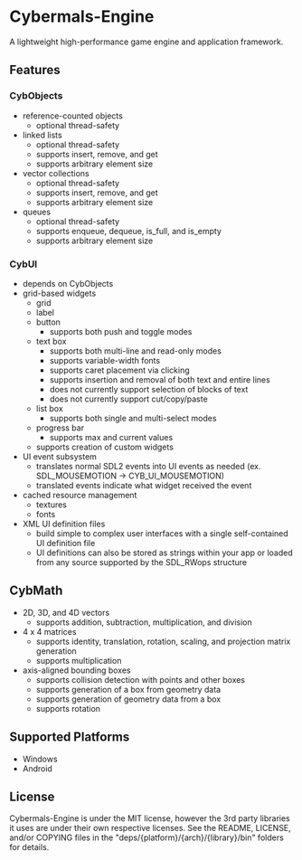 # Cybermals-Engine
A lightweight high-performance game engine and application framework. 


## Features
### CybObjects
* reference-counted objects
    * optional thread-safety
* linked lists
    * optional thread-safety
    * supports insert, remove, and get
    * supports arbitrary element size
* vector collections
    * optional thread-safety
    * supports insert, remove, and get
    * supports arbitrary element size
* queues
    * optional thread-safety
    * supports enqueue, dequeue, is_full, and is_empty
    * supports arbitrary element size
    
### CybUI
* depends on CybObjects
* grid-based widgets
    * grid
    * label
    * button
        * supports both push and toggle modes
    * text box
        * supports both multi-line and read-only modes
        * supports variable-width fonts
        * supports caret placement via clicking
        * supports insertion and removal of both text and entire lines
        * does not currently support selection of blocks of text
        * does not currently support cut/copy/paste
    * list box
        * supports both single and multi-select modes
    * progress bar
        * supports max and current values
    * supports creation of custom widgets
* UI event subsystem
    * translates normal SDL2 events into UI events as needed 
    (ex. SDL_MOUSEMOTION -> CYB_UI_MOUSEMOTION)
    * translated events indicate what widget received the event
* cached resource management
    * textures
    * fonts
* XML UI definition files
    * build simple to complex user interfaces with a single self-contained UI
    definition file
    * UI definitions can also be stored as strings within your app or loaded from
    any source supported by the SDL_RWops structure
    
    
## CybMath
* 2D, 3D, and 4D vectors
    * supports addition, subtraction, multiplication, and division
* 4 x 4 matrices
    * supports identity, translation, rotation, scaling, and projection matrix
    generation
    * supports multiplication
* axis-aligned bounding boxes
    * supports collision detection with points and other boxes
    * supports generation of a box from geometry data
    * supports generation of geometry data from a box
    * supports rotation
    
    
## Supported Platforms
* Windows
* Android


## License
Cybermals-Engine is under the MIT license, however the 3rd party libraries it uses
are under their own respective licenses. See the README, LICENSE, and/or COPYING files
in the "deps/{platform}/{arch}/{library}/bin" folders for details.